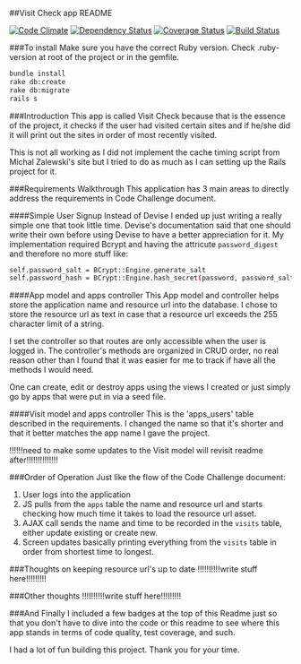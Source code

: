 ##Visit Check app README

[![Code Climate](https://codeclimate.com/github/rlcheng/visit_check/badges/gpa.svg)](https://codeclimate.com/github/rlcheng/visit_check)
[![Dependency Status](https://gemnasium.com/rlcheng/visit_check.svg)](https://gemnasium.com/rlcheng/visit_check)
[![Coverage Status](https://coveralls.io/repos/github/rlcheng/visit_check/badge.svg?branch=master)](https://coveralls.io/github/rlcheng/visit_check?branch=master)
[![Build Status](https://travis-ci.org/rlcheng/visit_check.svg?branch=master)](https://travis-ci.org/rlcheng/visit_check)

###To install
Make sure you have the correct Ruby version. Check .ruby-version at root of the project or in the gemfile.

```sh
bundle install
rake db:create
rake db:migrate
rails s
```

###Introduction
This app is called Visit Check because that is the essence of the project, it checks if the user had visited certain sites and if he/she did it will print out the sites in order of most recently visited.

This is not all working as I did not implement the cache timing script from Michal Zalewski's site but I tried to do as much as I can setting up the Rails project for it.

###Requirements Walkthrough
This application has 3 main areas to directly address the requirements in Code Challenge document.

####Simple User Signup
Instead of Devise I ended up just writing a really simple one that took little time. Devise's documentation said that one should write their own before using Devise to have a better appreciation for it. My implementation required Bcrypt and having the attricute ``password_digest`` and therefore no more stuff like:

```sh
self.password_salt = BCrypt::Engine.generate_salt
self.password_hash = BCrypt::Engine.hash_secret(password, password_salt)
```

####App model and apps controller
This App model and controller helps store the application name and resource url into the database. I chose to store the resource url as text in case that a resource url exceeds the 255 character limit of a string.

I set the controller so that routes are only accessible when the user is logged in. The controller's methods are organized in CRUD order, no real reason other than I found that it was easier for me to track if have all the methods I would need.

One can create, edit or destroy apps using the views I created or just simply go by apps that were put in via a seed file.

####Visit model and apps controller
This is the 'apps_users' table described in the requirements. I changed the name so that it's shorter and that it better matches the app name I gave the project.

!!!!!!need to make some updates to the Visit model will revisit readme after!!!!!!!!!!!!!!

###Order of Operation
Just like the flow of the Code Challenge document:

1. User logs into the application
2. JS pulls from the `apps` table the name and resource url and starts checking how much time it takes to load the resource url asset.
3. AJAX call sends the name and time to be recorded in the `visits` table, either update existing or create new.
4. Screen updates basically printing everything from the `visits` table in order from shortest time to longest.

###Thoughts on keeping resource url's up to date
!!!!!!!!!!write stuff here!!!!!!!!!

###Other thoughts
!!!!!!!!!!write stuff here!!!!!!!!!

###And Finally
I included a few badges at the top of this Readme just so that you don't have to dive into the code or this readme to see where this app stands in terms of code quality, test coverage, and such.

I had a lot of fun building this project. Thank you for your time.